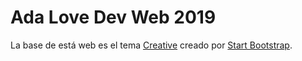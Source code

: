 # Ada Love Dev Web 2019

La base de está web es el tema [Creative](http://startbootstrap.com/template-overviews/creative/) creado por [Start Bootstrap](http://startbootstrap.com/).
